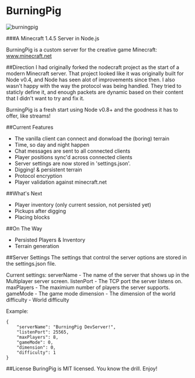 BurningPig
==========

![burningpig](http://joedoyle.us/burningpig.png)

###A Minecraft 1.4.5 Server in Node.js

BurningPig is a custom server for the creative game Minecraft:
<a href="http://minecraft.net">www.minecraft.net</a>

##Direction
I had originally forked the nodecraft project as the start of a modern Minecraft server.  That 
project looked like it was originally built for Node v0.4, and Node has seen alot of improvements 
since then. I also wasn't happy with the way the protocol was being handled. They tried to staticly 
define it, and enough packets are dynamic based on their content that I didn't want to try and fix it.

BurningPig is a fresh start using Node v0.8+ and the goodness it has to offer, like streams!  

##Current Features
* The vanilla client can connect and donwload the (boring) terrain
* Time, so day and night happen
* Chat messages are sent to all connected clients
* Player positions sync'd across connected clients
* Server settings are now stored in 'settings.json'.
* Digging! & persistent terrain
* Protocol encryption
* Player validation against minecraft.net

##What's Next
* Player inventory (only current session, not persisted yet)
* Pickups after digging
* Placing blocks

##On The Way
* Persisted Players & Inventory
* Terrain generation

##Server Settings
The settings that control the server options are stored in the settings.json file.

Current settings:
serverName - The name of the server that shows up in the Multiplayer server screen.
listenPort - The TCP port the server listens on.
maxPlayers - The maximium number of players the server supports.
gameMode - The game mode
dimension - The dimension of the world
difficulty - World difficulty

Example:

    {
        "serverName": "BurningPig DevServer!",
        "listenPort": 25565,
        "maxPlayers": 8,
        "gameMode": 0,
        "dimension": 0,
        "difficulty": 1
    }

##License
BuringPig is MIT licensed.  You know the drill.  Enjoy!
